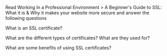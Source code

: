 Read Working In a Professional Environment > A Beginner's Guide to SSL: What it is & Why it makes your website more secure and answer the following questions

What is an SSL certificate?

What are the different types of certificates? What are they used for?

What are some benefits of using SSL certificates?